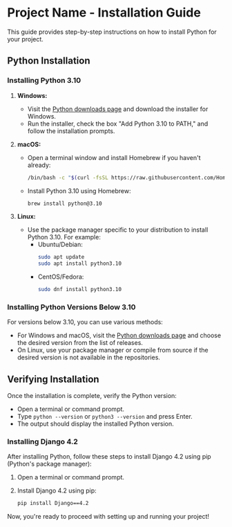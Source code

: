 # Project Name - Installation Guide

This guide provides step-by-step instructions on how to install Python for your project.

## Python Installation

### Installing Python 3.10

1. **Windows:**
   - Visit the [Python downloads page](https://www.python.org/downloads/release/python-310/) and download the installer for Windows.
   - Run the installer, check the box "Add Python 3.10 to PATH," and follow the installation prompts.

2. **macOS:**
   - Open a terminal window and install Homebrew if you haven't already:
     ```bash
     /bin/bash -c "$(curl -fsSL https://raw.githubusercontent.com/Homebrew/install/HEAD/install.sh)"
     ```
   - Install Python 3.10 using Homebrew:
     ```bash
     brew install python@3.10
     ```

3. **Linux:**
   - Use the package manager specific to your distribution to install Python 3.10. For example:
     - Ubuntu/Debian:
       ```bash
       sudo apt update
       sudo apt install python3.10
       ```
     - CentOS/Fedora:
       ```bash
       sudo dnf install python3.10
       ```

### Installing Python Versions Below 3.10

For versions below 3.10, you can use various methods:

- For Windows and macOS, visit the [Python downloads page](https://www.python.org/downloads/) and choose the desired version from the list of releases.
- On Linux, use your package manager or compile from source if the desired version is not available in the repositories.

## Verifying Installation

Once the installation is complete, verify the Python version:

- Open a terminal or command prompt.
- Type `python --version` or `python3 --version` and press Enter.
- The output should display the installed Python version.

### Installing Django 4.2

After installing Python, follow these steps to install Django 4.2 using pip (Python's package manager):

1. Open a terminal or command prompt.

2. Install Django 4.2 using pip:
   ```bash
   pip install Django==4.2

Now, you're ready to proceed with setting up and running your project!
